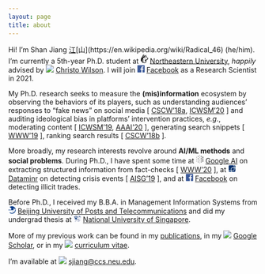 ```yaml
---
layout: page
title: about
---
```


Hi! I’m Shan Jiang [江](https://en.wikipedia.org/wiki/Ji%C4%81ng_(surname_%E6%B1%9F))[山](https://en.wikipedia.org/wiki/Radical_46) (he/him). I’m currently a 5th-year Ph.D. student at <img src="images/logos/northeastern.svg" width="15"> [Northeastern University](https://www.northeastern.edu), *happily* advised by <img src="../images/icons/like.svg" width="15"> [Christo Wilson](https://cbw.sh). I will join <img src="images/logos/facebook.svg" width="15"> [Facebook](https://ai.facebook.com) as a Research Scientist in 2021.

My Ph.D. research seeks to measure the **(mis)information** ecosystem by observing the behaviors of its players, such as understanding audiences’ responses to “fake news” on social media \[ [CSCW’18a](publications/cscw18a_paper.pdf), [ICWSM’20](publications/icwsm20_paper.pdf) \] and auditing ideological bias in platforms’ intervention practices, *e.g.*, moderating content \[ [ICWSM’19](publications/icwsm19_paper.pdf), [AAAI’20](publications/aaai20_paper.pdf) \], generating search snippets \[ [WWW’19](publications/www19_paper.pdf) \], ranking search results \[ [CSCW’18b](publications/cscw18b_paper.pdf) \].

More broadly, my research interests revolve around **AI/ML methods** and **social problems**. During Ph.D., I have spent some time at <img src="images/logos/google_ai.png" width="15"> [Google AI](https://ai.google) on extracting structured information from fact-checks \[ [WWW’20](publications/www20_paper.pdf) \], at <img src="images/logos/dataminr.png" width="15"> [Dataminr](https://www.dataminr.com) on detecting crisis events \[ [AISG’19](publications/aisg19_paper.pdf) \], and at <img src="images/logos/facebook.svg" width="15"> [Facebook](https://ai.facebook.com) on detecting illicit trades.

Before Ph.D., I received my B.B.A. in Management Information Systems from <img src="images/logos/bupt.png" width="15"> [Beijing University of Posts and Telecommunications](https://english.bupt.edu.cn) and did my undergrad thesis at <img src="images/logos/nus.png" width="15"> [National University of Singapore](http://www.nus.edu.sg).

More of my previous work can be found in my [publications](publications), in my <img src="../images/logos/google_scholar.svg" width="15"> [Google Scholar](https://scholar.google.com/citations?user=0LITOxAAAAAJ), or in my <img src="../images/icons/cv.svg" width="15"> [curriculum vitae](shanjiang-cv.pdf).

I’m available at <img src="../images/icons/email.svg" width="15"> [sjiang@ccs.neu.edu](mailto:sjiang@ccs.neu.edu).

<!--

\[ <img src="../images/icons/email.svg" width="15"> [sjiang@ccs.neu.edu](mailto:sjiang@ccs.neu.edu) \| <img src="../images/icons/cv.svg" width="15"> [CV](shanjiang-cv.pdf) \| <img src="../images/logos/google_scholar.svg" width="15"> [Google Scholar](https://scholar.google.com/citations?user=0LITOxAAAAAJ) \| <img src="../images/logos/dblp.svg" width="15"> [dblp](https://dblp.org/pid/04/2910-8.html) \| <img src="../images/logos/github.svg" width="15"> [GitHub](https://github.com/printfoo) \| <img src="../images/logos/linkedin.svg" width="15"> [LinkedIn](https://www.linkedin.com/in/shan-jiang) \]

### Education
* <img src="images/logos/northeastern.svg" width="15"> [Northeastern](https://www.northeastern.edu), Ph.D. in Computer Science, advised by <img src="../images/icons/like.svg" width="15"> [Christo Wilson](https://cbw.sh), expected 2021
* <img src="images/logos/bupt.png" width="15"> [BUPT](https://english.bupt.edu.cn), B.B.A. in Management Information Systems, 2016

### Experience
* <img src="images/logos/northeastern.svg" width="15"> [Northeastern](https://www.northeastern.edu), Research Assistant, 2016 - now
* <img src="images/logos/facebook.svg" width="15"> [Facebook (Integrity)](https://ai.facebook.com), Ph.D. ML Intern, 2020
* <img src="images/logos/google_ai.png" width="15"> [Google (Research)](https://ai.google), Ph.D. SWE Intern, 2019
* <img src="images/logos/dataminr.png" width="15"> [Dataminr (AI & DS)](https://www.dataminr.com), Research Intern, 2019
* <img src="images/logos/nus.png" width="15"> [NUS](http://www.nus.edu.sg), Research Assistant, 2015 - 2016
* <img src="images/logos/bupt.png" width="15"> [BUPT](https://english.bupt.edu.cn), Research Assistant, 2013 - 2015

### News
* 2020-09-04: Finished my summer internship (remotely) with [Facebook](https://research.fb.com). Had a wonderful time thanks to the illicit trade team!
* 2020-05-31: The [video](https://youtu.be/ZHY1hzJ_F9o) for the (mis)info and (dis)belief paper at [ICWSM’20](https://www.icwsm.org/2020/index.html) is uploaded on YouTube.
* 2020-04-07: The [video](https://youtu.be/9Kp9GdItRjs) for the factoring fact-check paper at [WWW’20](https://www2020.thewebconf.org) is uploaded on YouTube.
* 2020-03-17: (Mis)info and (dis)belief paper is accepted at [ICWSM’20](https://www.icwsm.org/2020). Thanks to my collaborators [Miriam](https://www.comm.ucsb.edu/people/miriam-metzger) and [Andrew](https://www.comm.ucsb.edu/people/andrew-flanagin) from UCSB!
* 2020-01-10: Factoring fact-check paper (done during the summer internship with Google Research) is accepted at [WWW’20](https://www2020.thewebconf.org). Thanks to [Simon](https://ai.google/research/people/105996), [Abe](https://scholar.google.com/citations?user=8P1Y_90AAAAJ) and [Cong](https://sites.google.com/site/congyu) from the fact-check team!
* 2019-10-08: Content moderation paper is invited as a sister conference track [paper](publications/aaai20_paper.pdf) at [AAAI’20](https://aaai.org/Conferences/AAAI-20).
* 2019-08-30: Finished my summer internship with [Google Research](https://ai.google). Had a wonderful time thanks to the entire NY structured data team!
* 2019-06-11: Content moderation [paper](publications/icwsm19_paper.pdf) win an Outstanding Analysis Paper award at [ICWSM’19](https://www.icwsm.org/2019). Thanks to my collaborator [Ron](http://ronalderobertson.com)!

(Thanks to my advisor <img src="../images/icons/like.svg" width="15"> [Christo](https://cbw.sh) are implicitly embedded in everything above!)
-->
